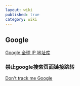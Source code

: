 ```yaml
---
layout: wiki
published: true
category: wiki
---
```

## Google
[Google 全球 IP 地址库](https://github.com/justjavac/Google-IPs)
### 禁止google搜索页面链接跳转
[Don't track me Google](https://chrome.google.com/webstore/detail/gdbofhhdmcladcmmfjolgndfkpobecpg)